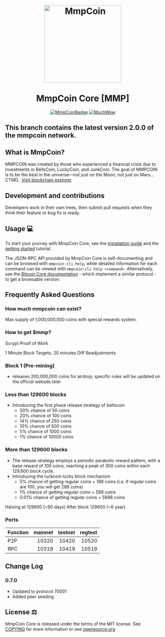 <h1 align="center">
<img src="https://mmpcoin.com/images/logo.png" data-canonical-src="https://mmpcoin.com/images/logo.png" width="250" height="250" alt="MmpCoin"/>
<br/><br/>
MmpCoin Core [MMP]
</h1>

<div align="center">

[![MmpCoinBadge](https://img.shields.io/badge/MmpCoin-Coin-blue)](https://dogecoin.com)
[![MuchWow](https://img.shields.io/badge/OG-Coin-yellow.svg)](https://dogecoin.com)

</div>

## This branch contains the latest version 2.0.0 of the mmpcoin network.

## What is MmpCoin?
MMPCOIN was created by those who experienced a financial crisis due to investments in BellsCoin, LuckyCoin, and JunkCoin. The goal of MMPCOIN is to be the best in the universe—not just on the Moon, not just on Mars... CTMD.. [Visit blockchain explorer](https://mmpcoin.com/)

## Development and contributions
Developers work in their own trees, then submit pull requests when they think
their feature or bug fix is ready.

## Usage 💻

To start your journey with MmpCoin Core, see the [installation guide](INSTALL.md) and the [getting started](doc/getting-started.md) tutorial.

The JSON-RPC API provided by MmpCoin Core is self-documenting and can be browsed with `mmpcoin-cli help`, while detailed information for each command can be viewed with `mmpcoin-cli help <command>`. Alternatively, see the [Bitcoin Core documentation](https://developer.bitcoin.org/reference/rpc/) - which implement a similar protocol - to get a browsable version.

## Frequently Asked Questions

### How much mmpcoin can exist?
Max supply of 1,000,000,000 coins with special rewards system.

### How to get $mmp?
Scrypt Proof of Work

1 Minute Block Targets, 20 minutes Diff Readjustments
### Block 1 (Pre-mining)
  * releases 200,000,000 coins for airdrop; specific rules will be updated on the official website later
### Less than 129600 blocks
  * Introducing the first phase release strategy of bellscoin
    * 50% chance of 50 coins    
    * 20% chance of 100 coins
    * 14% chance of 250 coins
    * 10% chance of 500 coins
    * 5% chance of 1000 coins
    * 1% chance of 10000 coins
### More than 129600 blocks
  * The release strategy employs a periodic parabolic reward pattern, with a base reward of 100 coins, reaching a peak of 300 coins within each 129,600 block cycle.
  * Introducing the luckcoin lucky block mechanism
    * 5% chance of getting regular coins + 188 coins (i.e. if regular coins are 100, you will get 288 coins)
    * 1% chance of getting regular coins + 588 coins
    * 0.01% chance of getting regular coins + 5888 coins

Halving at 129600 (~90 days)
After block 129600 (~6 year).

### Ports
| Function | mainnet | testnet | regtest |
| :------- |--------:| ------: | ------: |
| P2P      |   10320 |   10420 |   10520 |
| RPC      |   10319 |   10419 |   10519 |

## Change Log
### 0.7.0
- Updated to protocol 70001
- Added peer seeding

## License ⚖️
MmpCoin Core is released under the terms of the MIT license. See
[COPYING](COPYING) for more information or see
[opensource.org](https://opensource.org/licenses/MIT)
